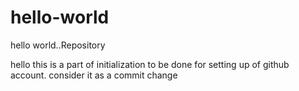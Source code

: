 # hello-world
hello world..Repository

hello this is a part of initialization to be done for setting up of github account.
consider it as a commit change
